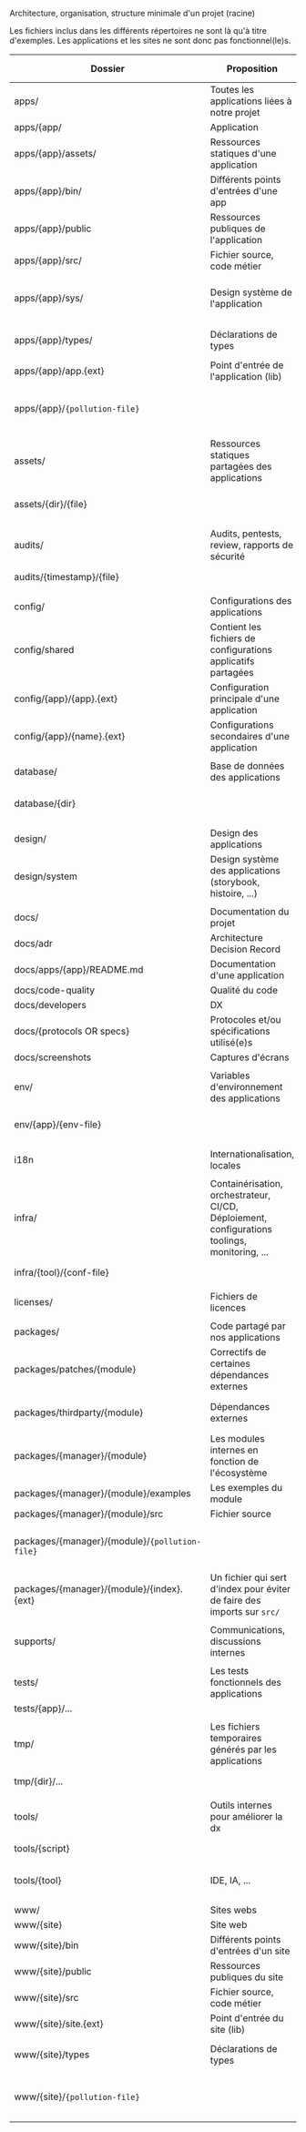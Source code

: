 Architecture, organisation, structure minimale d'un projet (racine)

Les fichiers inclus dans les différents répertoires ne sont là qu'à titre
d'exemples. Les applications et les sites ne sont donc pas fonctionnel(le)s.

| Dossier                                        | Proposition                                                                                   | Informations complémentaires                                                 |
| ---------------------------------------------- | --------------------------------------------------------------------------------------------- | ---------------------------------------------------------------------------- |
| apps/                                          | Toutes les applications liées à notre projet                                                  |                                                                              |
| apps/{app/                                     | Application                                                                                   | EX: [1](apps/my-best-app/) [2](apps/vite-app/)                               |
| apps/{app}/assets/                             | Ressources statiques d'une application                                                        | Ressources bien spécifiques à l'application.                                 |
| apps/{app}/bin/                                | Différents points d'entrées d'une app                                                         |                                                                              |
| apps/{app}/public                              | Ressources publiques de l'application                                                         | Pour Vite, par exemple.                                                      |
| apps/{app}/src/                                | Fichier source, code métier                                                                   |                                                                              |
| apps/{app}/sys/                                | Design système de l'application                                                               | EX: `storybook`, `histoire`, ... -- À réfléchir (avec `/design`).            |
| apps/{app}/types/                              | Déclarations de types                                                                         | Pour TypeScript, par exemple. EX: `types/file.d.ts`                          |
| apps/{app}/app.{ext}                           | Point d'entrée de l'application (lib)                                                         | EX: `app.ts, app.rs, app.php`, ...                                           |
| apps/{app}/`{pollution-file}`                  |                                                                                               | EX: `.gitignore`, `.eslint`, `rome.json`, `clippy.toml`, `phpstan.neon`, ... |
|                                                |                                                                                               |                                                                              |
| assets/                                        | Ressources statiques partagées des applications                                               |                                                                              |
| assets/{dir}/{file}                            |                                                                                               | EX: `audio/file.mp3`, `img/file.png`, `svg/icon.svg`, ...                    |
|                                                |                                                                                               |                                                                              |
| audits/                                        | Audits, pentests, review, rapports de sécurité                                                |                                                                              |
| audits/{timestamp}/{file}                      |                                                                                               | EX timestamp: YYYYMMDD                                                       |
|                                                |                                                                                               |                                                                              |
| config/                                        | Configurations des applications                                                               |                                                                              |
| config/shared                                  | Contient les fichiers de configurations applicatifs partagées                                 | EX: certificats ssl, ...                                                     |
| config/{app}/{app}.{ext}                       | Configuration principale d'une application                                                    |                                                                              |
| config/{app}/{name}.{ext}                      | Configurations secondaires d'une application                                                  |                                                                              |
|                                                |                                                                                               |                                                                              |
| database/                                      | Base de données des applications                                                              |                                                                              |
| database/{dir}                                 |                                                                                               | EX: `extensions`, `enums`, `migrations`, `seeders`, `fixtures`, ...          |
|                                                |                                                                                               |                                                                              |
| design/                                        | Design des applications                                                                       | À réfléchir                                                                  |
| design/system                                  | Design système des applications (storybook, histoire, ...)                                    | EX: `storybook`, `histoire`, ... -- À réfléchir (avec `/apps/{app}/sys`).    |
|                                                |                                                                                               |                                                                              |
| docs/                                          | Documentation du projet                                                                       |                                                                              |
| docs/adr                                       | Architecture Decision Record                                                                  |                                                                              |
| docs/apps/{app}/README.md                      | Documentation d'une application                                                               |                                                                              |
| docs/code-quality                              | Qualité du code                                                                               |                                                                              |
| docs/developers                                | DX                                                                                            |                                                                              |
| docs/{protocols OR specs}                      | Protocoles et/ou spécifications utilisé(e)s                                                   |                                                                              |
| docs/screenshots                               | Captures d'écrans                                                                             |                                                                              |
|                                                |                                                                                               |                                                                              |
| env/                                           | Variables d'environnement des applications                                                    |                                                                              |
| env/{app}/{env-file}                           |                                                                                               | EX: `editor/.env`, `editor/.env.local`, `mail/.env.vault`, ...               |
|                                                |                                                                                               |                                                                              |
| i18n                                           | Internationalisation, locales                                                                 | EX: `fr.po`, `fr.yaml`, ...                                                  |
|                                                |                                                                                               |                                                                              |
| infra/                                         | Containérisation, orchestrateur, CI/CD, Déploiement, configurations toolings, monitoring, ... |                                                                              |
| infra/{tool}/{conf-file}                       |                                                                                               | EX: `Docker`, `k8s`, `Ansible`, ...                                          |
|                                                |                                                                                               |                                                                              |
| licenses/                                      | Fichiers de licences                                                                          |                                                                              |
|                                                |                                                                                               |                                                                              |
| packages/                                      | Code partagé par nos applications                                                             |                                                                              |
| packages/patches/{module}                      | Correctifs de certaines dépendances externes                                                  |                                                                              |
| packages/thirdparty/{module}                   | Dépendances externes                                                                          | Non versionnée OU non disponible dans les registres des PM                   |
| packages/{manager}/{module}                    | Les modules internes en fonction de l'écosystème                                              | EX pm: `npm`, `composer`, `crates`, `gems`, ...                              |
| packages/{manager}/{module}/examples           | Les exemples du module                                                                        |                                                                              |
| packages/{manager}/{module}/src                | Fichier source                                                                                |                                                                              |
| packages/{manager}/{module}/`{pollution-file}` |                                                                                               | EX: `.gitignore`, `.eslint`, `package.json`, `Cargo.toml`, ...               |
| packages/{manager}/{module}/{index}.{ext}      | Un fichier qui sert d'index pour éviter de faire des imports sur `src/`                       | EX: `index.ts`, `lib.rs`, ...                                                |
|                                                |                                                                                               |                                                                              |
| supports/                                      | Communications, discussions internes                                                          |                                                                              |
|                                                |                                                                                               |                                                                              |
| tests/                                         | Les tests fonctionnels des applications                                                       |                                                                              |
| tests/{app}/...                                |                                                                                               |                                                                              |
|                                                |                                                                                               |                                                                              |
| tmp/                                           | Les fichiers temporaires générés par les applications                                         |                                                                              |
| tmp/{dir}/...                                  |                                                                                               | EX: des logs, des sessions (php), ...                                        |
|                                                |                                                                                               |                                                                              |
| tools/                                         | Outils internes pour améliorer la dx                                                          |                                                                              |
| tools/{script}                                 |                                                                                               | EX: `./check-license`, `./generate-docs`, ...                                |
| tools/{tool}                                   | IDE, IA, ...                                                                                  | EX: `vscode/settings.json`, ...                                              |
|                                                |                                                                                               |                                                                              |
| www/                                           | Sites webs                                                                                    |                                                                              |
| www/{site}                                     | Site web                                                                                      | EX: [1](www/website/)                                                        |
| www/{site}/bin                                 | Différents points d'entrées d'un site                                                         |                                                                              |
| www/{site}/public                              | Ressources publiques du site                                                                  |                                                                              |
| www/{site}/src                                 | Fichier source, code métier                                                                   |                                                                              |
| www/{site}/site.{ext}                          | Point d'entrée du site (lib)                                                                  |                                                                              |
| www/{site}/types                               | Déclarations de types                                                                         | Pour TypeScript, par exemple. EX: `types/file.d.ts`                          |
| www/{site}/`{pollution-file}`                  |                                                                                               | EX: `.gitignore`, `.eslint`, `package.json`, `Cargo.toml`, ...               |
